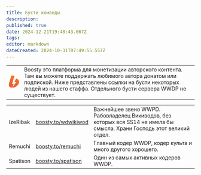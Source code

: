 ```yaml
---
title: Бусти команды
description: 
published: true
date: 2024-12-21T19:48:43.067Z
tags: 
editor: markdown
dateCreated: 2024-10-31T07:49:55.557Z
---
```



<table class="desc">
  <tr>
		<td><img src="/boosty.png" width="128"></td>
    <td>Boosty это платформа для монетизации авторского контента. Там вы можете поддержать любимого автора донатом или подпиской. Ниже представлены ссылки на бусти некоторых людей из нашего стаффа. Отдельного бусти сервера WWDP не существует.</td>
	</tr>
</table>
<table class="peop">
  <tr>
    <td>IzeRibak</td>
    <td><a href="https://boosty.to/wdwikiwod">boosty.to/wdwikiwod</a></td>
    <td>Важнейшее звено WWPD. Рабовладелец Викиводов, без которых вся SS14 не имела бы смысла. Храни Господь этот великий отдел.</td>
	</tr>
	<tr>
    <td>Remuchi</td>
    <td><a href="	https://boosty.to/remuchi">boosty.to/remuchi</a></td>
    <td>Главный кодер WWDP, кодер культа и много другого хорошего.</td>
	</tr>
  <tr>
    <td>Spatison</td>
    <td><a href="https://boosty.to/spatison">boosty.to/spatison</a></td>
    <td>Один из самых активных кодеров WWDP.</td>
	</tr>
<!--  <tr>
    <td>Sample Text</td>
    <td><a href="">Sample Link</a></td>
    <td>Sample Text</td>
	</tr>-->
</table>